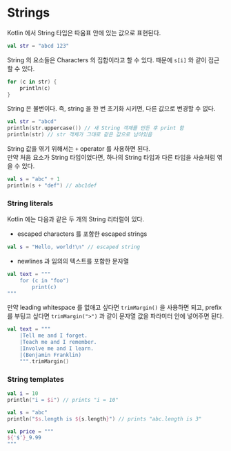 # Strings

Kotlin 에서 String 타입은 따움표 안에 있는 값으로 표현된다.  

```kotlin
val str = "abcd 123"
```

String 의 요소들은 Characters 의 집합이라고 할 수 있다. 때문에 `s[i]` 와 같이 접근할 수 있다.  

```kotlin
for (c in str) {
    println(c)
}
```

String 은 불변이다. 즉, string 을 한 번 초기화 시키면, 다른 값으로 변경할 수 없다.  

```kotlin
val str = "abcd"
println(str.uppercase()) // 새 String 객체를 만든 후 print 함
println(str) // str 객체가 그대로 같은 값으로 남아있음
```

String 값을 엮기 위해서는 `+` operator 를 사용하면 된다.  
만약 처음 요소가 String 타입이었다면, 하나의 String 타입과 다른 타입을 사슬처럼 엮을 수 있다.  

``` kotlin
val s = "abc" + 1
println(s + "def") // abc1def
```

### String literals

Kotlin 에는 다음과 같은 두 개의 String 리터럴이 있다.  

- escaped characters 를 포함한 escaped strings

```kotlin
val s = "Hello, world!\n" // escaped string
```

- newlines 과 임의의 텍스트를 포함한 문자열

```kotlin
val text = """
    for (c in "foo")
        print(c)
"""
```

만약 leading whitespace 를 없애고 싶다면 `trimMargin()` 을 사용하면 되고, prefix 를 부팅고 싶다면 `trimMargin(">")` 과 같이 문자열 값을 파라미터 안에 넣어주면 된다.  

```kotlin
val text = """
    |Tell me and I forget.
    |Teach me and I remember.
    |Involve me and I learn.
    |(Benjamin Franklin)
    """.trimMargin()
```

### String templates

``` kotlin
val i = 10
println("i = $i") // prints "i = 10"

val s = "abc"
println("$s.length is ${s.length}") // prints "abc.length is 3"

val price = """
${'$'}_9.99
"""
```

